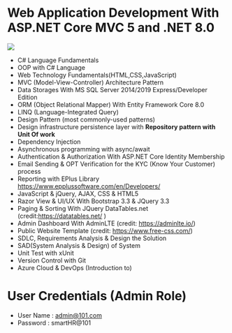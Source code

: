 
# Web Application Development With ASP.NET Core  MVC 5 and .NET 8.0
<IMG  src="https://miro.medium.com/max/700/1*rGOjngS9k-HIPYB8xAGZhQ.jpeg"/>

- C# Language Fundamentals 
- OOP with C# Language
- Web Technology Fundamentals(HTML,CSS,JavaScript)
- MVC (Model-View-Controller) Architecture Pattern
- Data Storages With MS SQL Server 2014/2019 Express/Developer Edition
- ORM (Object Relational Mapper) With Entity Framework Core 8.0
- LINQ (Language-Integrated Query)
- Design Pattern (most commonly-used patterns)
- Design infrastructure persistence layer with **Repository pattern with Unit Of work**
- Dependency Injection
- Asynchronous programming with async/await
- Authentication & Authorization With ASP.NET Core Identity Membership
- Email Sending & OPT Verification for the KYC (Know Your Customer) process 
- Reporting with EPlus Library
https://www.epplussoftware.com/en/Developers/
- JavaScript & jQuery, AJAX, CSS & HTML5
- Razor View & UI/UX With Bootstrap 3.3 & JQuery 3.3
- Paging & Sorting With JQuery DataTables.net (credit:https://datatables.net/ )
- Admin Dashboard With AdminLTE (credit: https://adminlte.io/)
- Public Website Template (credit: https://www.free-css.com/)
- SDLC, Requirements Analysis & Design the Solution
- SAD(System Analysis & Design) of System
- Unit Test with xUnit
- Version Control with Git
- Azure Cloud & DevOps (Introduction to)

# User Credentials (Admin Role)
- User Name : admin@101.com
- Password : smartHR@101
